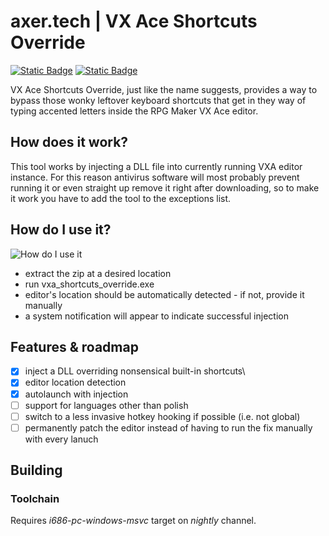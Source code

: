 # axer.tech | VX Ace Shortcuts Override

[![Static Badge](https://img.shields.io/badge/README-in_English-blue)](https://github.com/Primekick/vx-ace-shortcuts-override/blob/master/README.md)
[![Static Badge](https://img.shields.io/badge/README-po_polsku-red)](https://github.com/Primekick/vx-ace-shortcuts-override/blob/master/README_pl.md)

VX Ace Shortcuts Override, just like the name suggests, provides a way to bypass those wonky leftover keyboard shortcuts that get in they way of typing accented letters inside the RPG Maker VX Ace editor.

## How does it work?
This tool works by injecting a DLL file into currently running VXA editor instance. For this reason antivirus software will most probably prevent running it or even straight up remove it right after downloading, so to make it work you have to add the tool to the exceptions list.

## How do I use it?
![How do I use it](https://files.catbox.moe/3q79fi.webp)

- extract the zip at a desired location
- run vxa_shortcuts_override.exe
- editor's location should be automatically detected - if not, provide it manually
- a system notification will appear to indicate successful injection

## Features & roadmap
- [x] inject a DLL overriding nonsensical built-in shortcuts\
- [x] editor location detection
- [x] autolaunch with injection
- [ ] support for languages other than polish
- [ ] switch to a less invasive hotkey hooking if possible (i.e. not global)
- [ ] permanently patch the editor instead of having to run the fix manually with every lanuch

## Building
### Toolchain
Requires _i686-pc-windows-msvc_ target on _nightly_ channel.
